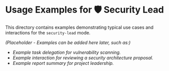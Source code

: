 # Usage Examples for 🛡️ Security Lead

This directory contains examples demonstrating typical use cases and interactions for the `security-lead` mode.

*(Placeholder - Examples can be added here later, such as:)*
*   *Example task delegation for vulnerability scanning.*
*   *Example interaction for reviewing a security architecture proposal.*
*   *Example report summary for project leadership.*